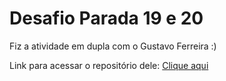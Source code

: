 # Desafio Parada 19 e 20

Fiz a atividade em dupla com o Gustavo Ferreira :) 

Link para acessar o repositório dele: <a href="https://github.com/gustavo19k/Desafio-parada-19">Clique aqui</a>
